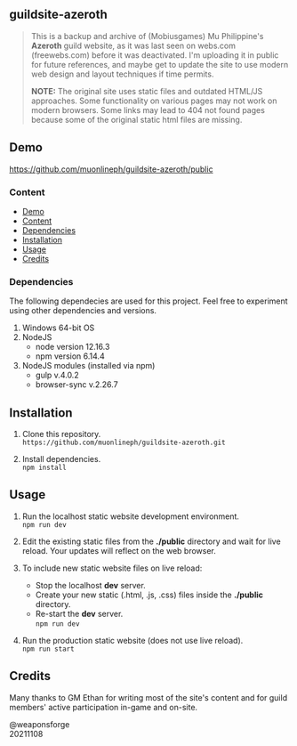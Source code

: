 ## guildsite-azeroth

> This is a backup and archive of (Mobiusgames) Mu Philippine's **Azeroth** guild website, as it was last seen on webs.com (freewebs.com) before it was deactivated. I'm uploading it in public for future references, and maybe get to update the site to use modern web design and layout techniques if time permits.  
>
> **NOTE:** The original site uses static files and outdated HTML/JS approaches. Some functionality on various pages may not work on modern browsers. Some links may lead to 404 not found pages because some of the original static html files are missing.

## Demo

https://github.com/muonlineph/guildsite-azeroth/public


### Content

- [Demo](#demo)
- [Content](#content)
- [Dependencies](#dependencies)
- [Installation](#installation)
- [Usage](#usage)
- [Credits](#credits)

### Dependencies

The following dependecies are used for this project. Feel free to experiment using other dependencies and versions.

1. Windows 64-bit OS
2. NodeJS
	- node version 12.16.3
	- npm version 6.14.4
3. NodeJS modules (installed via npm)
	- gulp v.4.0.2
	- browser-sync v.2.26.7


## Installation

1. Clone this repository.  
`https://github.com/muonlineph/guildsite-azeroth.git`

2. Install dependencies.  
`npm install`


## Usage

1. Run the localhost static website development environment.  
`npm run dev`

2.  Edit the existing static files from the **./public** directory and wait for live reload. Your updates will reflect on the web browser.

3. To include new static website files on live reload:
	- Stop the localhost **dev** server.
	- Create your new static (.html, .js, .css) files inside the **./public** directory.
	- Re-start the **dev** server.  
`npm run dev`

4. Run the production static website (does not use live reload).  
`npm run start`

## Credits

Many thanks to GM Ethan for writing most of the site's content and for guild members' active participation in-game and on-site.

@weaponsforge  
20211108